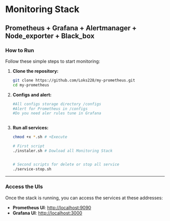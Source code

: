 # Monitoring Stack
Prometheus + Grafana + Alertmanager + Node_exporter + Black_box
---------------------------------------------

### How to Run
Follow these simple steps to start monitoring:

1.  **Clone the repository:**
    ```bash
    git clone https://github.com/Loks228/my-prometheus.git
    cd my-prometheus
    ```
2.  **Configs and alert:**
    ```bash
    #All configs storage directory /configs
    #Alert for Prometheus in /configs
    #Do you need aler rules tune in Grafana
        
2.  **Run all services:**
    ```bash
    chmod +x *.sh # +Execute

    # First script
    ./instaler.sh # Dowload all Monitoring Stack


    # Second scripts for delete or stop all service 
    ./service-stop.sh


---

### Access the UIs
Once the stack is running, you can access the services at these addresses:

* **Prometheus UI**: [http://localhost:9090](http://localhost:9090)
* **Grafana UI**: [http://localhost:3000](http://localhost:3000)


